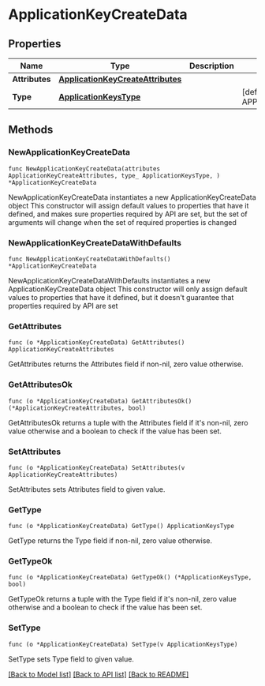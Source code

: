 # ApplicationKeyCreateData

## Properties

Name | Type | Description | Notes
---- | ---- | ----------- | ------
**Attributes** | [**ApplicationKeyCreateAttributes**](ApplicationKeyCreateAttributes.md) |  | 
**Type** | [**ApplicationKeysType**](ApplicationKeysType.md) |  | [default to APPLICATIONKEYSTYPE_APPLICATION_KEYS]

## Methods

### NewApplicationKeyCreateData

`func NewApplicationKeyCreateData(attributes ApplicationKeyCreateAttributes, type_ ApplicationKeysType, ) *ApplicationKeyCreateData`

NewApplicationKeyCreateData instantiates a new ApplicationKeyCreateData object
This constructor will assign default values to properties that have it defined,
and makes sure properties required by API are set, but the set of arguments
will change when the set of required properties is changed

### NewApplicationKeyCreateDataWithDefaults

`func NewApplicationKeyCreateDataWithDefaults() *ApplicationKeyCreateData`

NewApplicationKeyCreateDataWithDefaults instantiates a new ApplicationKeyCreateData object
This constructor will only assign default values to properties that have it defined,
but it doesn't guarantee that properties required by API are set

### GetAttributes

`func (o *ApplicationKeyCreateData) GetAttributes() ApplicationKeyCreateAttributes`

GetAttributes returns the Attributes field if non-nil, zero value otherwise.

### GetAttributesOk

`func (o *ApplicationKeyCreateData) GetAttributesOk() (*ApplicationKeyCreateAttributes, bool)`

GetAttributesOk returns a tuple with the Attributes field if it's non-nil, zero value otherwise
and a boolean to check if the value has been set.

### SetAttributes

`func (o *ApplicationKeyCreateData) SetAttributes(v ApplicationKeyCreateAttributes)`

SetAttributes sets Attributes field to given value.


### GetType

`func (o *ApplicationKeyCreateData) GetType() ApplicationKeysType`

GetType returns the Type field if non-nil, zero value otherwise.

### GetTypeOk

`func (o *ApplicationKeyCreateData) GetTypeOk() (*ApplicationKeysType, bool)`

GetTypeOk returns a tuple with the Type field if it's non-nil, zero value otherwise
and a boolean to check if the value has been set.

### SetType

`func (o *ApplicationKeyCreateData) SetType(v ApplicationKeysType)`

SetType sets Type field to given value.



[[Back to Model list]](../README.md#documentation-for-models) [[Back to API list]](../README.md#documentation-for-api-endpoints) [[Back to README]](../README.md)


